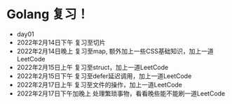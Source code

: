 # Golang 复习！

- day01 
- 2022年2月14日下午
    复习至切片
- 2022年2月14日晚上
    复习至map, 额外加上一些CSS基础知识，加上一道LeetCode  
- 2022年2月15日上午
    复习至struct，加上一道LeetCode
- 2022年2月15日下午
    复习至defer延迟调用，加上一道LeetCode
- 2022年2月17日上午
    复习至文件的操作，加上一道LeetCode
- 2022年2月17日下午加晚上
    处理繁琐事物，看看晚些能不能刷一道LeetCode